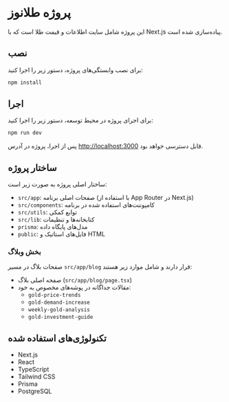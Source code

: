 # پروژه طلانوز

این پروژه شامل سایت اطلاعات و قیمت طلا است که با Next.js پیاده‌سازی شده است.

## نصب

برای نصب وابستگی‌های پروژه، دستور زیر را اجرا کنید:

```bash
npm install
```

## اجرا

برای اجرای پروژه در محیط توسعه، دستور زیر را اجرا کنید:

```bash
npm run dev
```

پس از اجرا، پروژه در آدرس [http://localhost:3000](http://localhost:3000) قابل دسترسی خواهد بود.

## ساختار پروژه

ساختار اصلی پروژه به صورت زیر است:

- `src/app`: صفحات اصلی برنامه (با استفاده از App Router در Next.js)
- `src/components`: کامپوننت‌های استفاده شده در برنامه
- `src/utils`: توابع کمکی
- `src/lib`: کتابخانه‌ها و تنظیمات
- `prisma`: مدل‌های پایگاه داده
- `public`: فایل‌های استاتیک و HTML

### بخش وبلاگ

صفحات بلاگ در مسیر `src/app/blog` قرار دارند و شامل موارد زیر هستند:

- صفحه اصلی بلاگ (`src/app/blog/page.tsx`)
- مقالات جداگانه در پوشه‌های مخصوص به خود:
  - `gold-price-trends`
  - `gold-demand-increase`
  - `weekly-gold-analysis`
  - `gold-investment-guide`

## تکنولوژی‌های استفاده شده

- Next.js
- React
- TypeScript
- Tailwind CSS
- Prisma
- PostgreSQL
